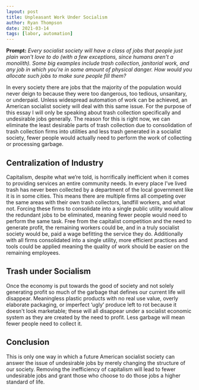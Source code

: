 ```yaml
---
layout: post
title: Unpleasant Work Under Socialism
author: Ryan Thompson
date: 2021-03-14
tags: [labor, automation]
---
```


**Prompt:** *Every socialist society will have a class of jobs that people just plain won't love to do (with a few exceptions, since humans aren't a monolith). Some big examples include trash collection, janitorial work, and any job in which you're in some amount of physical danger. How would you allocate such jobs to make sure people fill them?*

In every society there are jobs that the majority of the population would never deign to because they were too dangerous, too tedious, unsanitary, or underpaid. Unless widespread automation of work can be achieved, an American socialist society will deal with this same issue. For the purpose of this essay I will only be speaking about trash collection specifically and undesirable jobs generally. The reason for this is right now, we can eliminate the least desirable parts of trash collection due to consolidation of trash collection firms into utilities and less trash generated in a socialist society, fewer people would actually need to perform the work of collecting or processing garbage. 

## Centralization of Industry

Capitalism, despite what we’re told, is horrifically inefficient when it comes to providing services an entire community needs. In every place I’ve lived trash has never been collected by a department of the local government like it is in some cities. This means there are multiple firms all competing over the same areas with their own trash collectors, landfill workers, and what not. Forcing these firms to consolidate into a single public utility would allow the redundant jobs to be eliminated, meaning fewer people would need to perform the same task. Free from the capitalist competition and the need to generate profit, the remaining workers could be, and in a truly socialist society would be, paid a wage befitting the service they do. Additionally with all firms consolidated into a single utility, more efficient practices and tools could be applied meaning the quality of work should be easier on the remaining employees. 

## Trash under Socialism

Once the economy is put towards the good of society and not solely generating profit so much of the garbage that defines our current life will disappear. Meaningless plastic products with no real use value, overly elaborate packaging, or imperfect ‘ugly’ produce left to rot because it doesn't look marketable; these will all disappear under a socialist economic system as they are created by the need to profit. Less garbage will mean fewer people need to collect it. 

## Conclusion

This is only one way in which a future American socialist society can answer the issue of undesirable jobs by merely changing the structure of our society. Removing the inefficiency of capitalism will lead to fewer undesirable jobs and grant those who choose to do those jobs a higher standard of life.
